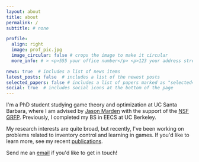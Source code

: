 ```yaml
---
layout: about
title: about
permalink: /
subtitle: # none

profile:
  align: right
  image: prof_pic.jpg
  image_circular: false # crops the image to make it circular
  more_info: # > <p>555 your office number</p> <p>123 your address street</p> <p>Your City, State 12345</p>

news: true  # includes a list of news items
latest_posts: false  # includes a list of the newest posts
selected_papers: false # includes a list of papers marked as "selected={true}"
social: true  # includes social icons at the bottom of the page
---
```


I'm a PhD student studying game theory and optimization at UC Santa Barbara, where I am advised by [Jason Marden](https://web.ece.ucsb.edu/~jrmarden/) with the support of the [NSF GRFP](https://www.nsfgrfp.org). Previously, I completed my BS in EECS at UC Berkeley.

My research interests are quite broad, but recently, I've been working on problems related to inventory control and learning in games. If you'd like to learn more, see my recent [publications](https://vadeshah.github.io/publications/).

Send me an [email](mailto:vade@ucsb.edu) if you'd like to get in touch!